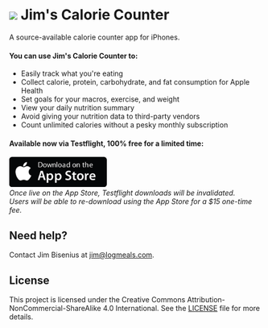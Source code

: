 <h1><img src="https://avatars.githubusercontent.com/u/169850294?s=48&v=4" width="30"/> Jim's Calorie Counter</h1>
A source-available calorie counter app for iPhones.<br>

#### You can use Jim's Calorie Counter to:
- Easily track what you're eating
- Collect calorie, protein, carbohydrate, and fat consumption for Apple Health
- Set goals for your macros, exercise, and weight
- View your daily nutrition summary
- Avoid giving your nutrition data to third-party vendors
- Count unlimited calories without a pesky monthly subscription

#### Available now via Testflight, 100% free for a limited time:
<a href="https://testflight.apple.com/join/jeJhdDVC" target="_blank"><img src="./misc/app-store.png" height="60"/></a>
<br>*Once live on the App Store, Testflight downloads will be invalidated.<br/>Users will be able to re-download using the App Store for a $15 one-time fee.*

## Need help?
Contact Jim Bisenius at [jim@logmeals.com](mailto:jim@logmeals.com).

## License
This project is licensed under the Creative Commons Attribution-NonCommercial-ShareAlike 4.0 International. See the [LICENSE](./LICENSE.md) file for more details.
